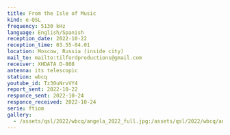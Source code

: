 ```yaml
---
title: From the Isle of Music
kind: e-QSL
frequency: 5130 kHz
language: English/Spanish
reception_date: 2022-10-22
reception_time: 03.55-04.01
location: Moscow, Russia (inside city)
mail_to: mailto:tilfordproductions@gmail.com
receiver: XHDATA D-808
antenna: its telescopic
station: wbcq
youtube_id: Tz30uNrvVY4
report_sent: 2022-10-22
responce_sent: 2022-10-24
responce_received: 2022-10-24
serie: ftiom
gallery:
  - /assets/qsl/2022/wbcq/angela_2022_full.jpg:/assets/qsl/2022/wbcq/angela_2022_small.jpg
---
```

